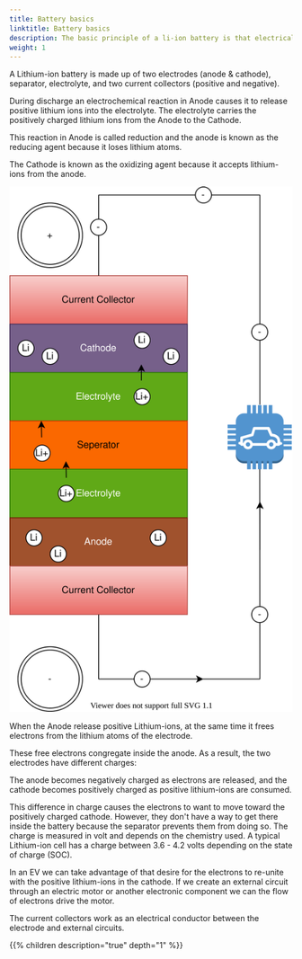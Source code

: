 ```yaml
---
title: Battery basics
linktitle: Battery basics
description: The basic principle of a li-ion battery is that electrical energy is created by an electrochemical reaction between two metals of different affinities.
weight: 1
---
```

<!-- markdownlint-disable MD033 -->
A Lithium-ion battery is made up of two electrodes (anode & cathode), separator, electrolyte, and two current collectors (positive and negative).

During discharge an electrochemical reaction in Anode causes it to release positive lithium ions into the electrolyte.
The electrolyte carries the positively charged lithium ions from the Anode to the Cathode.

This reaction in Anode is called reduction and the anode is known as the reducing agent because it loses lithium atoms.

The Cathode is known as the oxidizing agent because it accepts lithium-ions from the anode.

![Battery](batteryconcept.drawio.svg "Battery concept")

When the Anode release positive Lithium-ions, at the same time it frees electrons from the lithium atoms of the electrode.

These free electrons congregate inside the anode. As a result, the two electrodes have different charges:

The anode becomes negatively charged as electrons are released, and the cathode becomes positively charged as positive lithium-ions are consumed.

This difference in charge causes the electrons to want to move toward the positively charged cathode. However, they don't have a way to get there inside the battery because the separator prevents them from doing so. The charge is measured in volt and depends on the chemistry used. A typical Lithium-ion cell has a charge between 3.6 - 4.2 volts depending on the state of charge (SOC).

In an EV we can take advantage of that desire for the electrons to re-unite with the positive lithium-ions in the cathode. If we
create an external circuit through an electric motor or another electronic component we can the flow of electrons drive the motor.

The current collectors work as an electrical conductor between the electrode and external circuits.

{{% children description="true" depth="1" %}}
